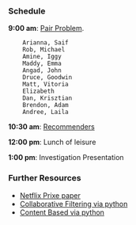 ### Schedule

**9:00 am**: [Pair Problem](pair_recommender.md).

		Arianna, Saif
		Rob, Michael
		Amine, Iggy
		Maddy, Emma
		Angad, John
		Druce, Goodwin
		Matt, Vitoria
		Elizabeth
		Dan, Krisztian
		Brendon, Adam
		Andree, Laila

**10:30 am**: [Recommenders](recommendation_systems.pdf)

**12:00 pm**: Lunch of leisure

**1:00 pm**: Investigation Presentation


### Further Resources

 * [Netflix Prixe paper](http://www.netflixprize.com/assets/GrandPrize2009_BPC_BellKor.pdf)
 * [Collaborative Filtering via python](http://www.salemmarafi.com/code/collaborative-filtering-with-python/)
 * [Content Based via python](http://blog.untrod.com/2016/06/simple-similar-products-recommendation-engine-in-python.html)
